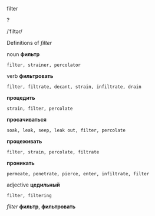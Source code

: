 filter

?

/ˈfiltər/

Definitions of _filter_

noun
**фильтр**

    filter, strainer, percolator

verb
**фильтровать**

    filter, filtrate, decant, strain, infiltrate, drain
**процедить**

    strain, filter, percolate
**просачиваться**

    soak, leak, seep, leak out, filter, percolate
**процеживать**

    filter, strain, percolate, filtrate
**проникать**

    permeate, penetrate, pierce, enter, infiltrate, filter

adjective
**цедильный**

    filter, filtering

_filter_
**фильтр**, **фильтровать**
